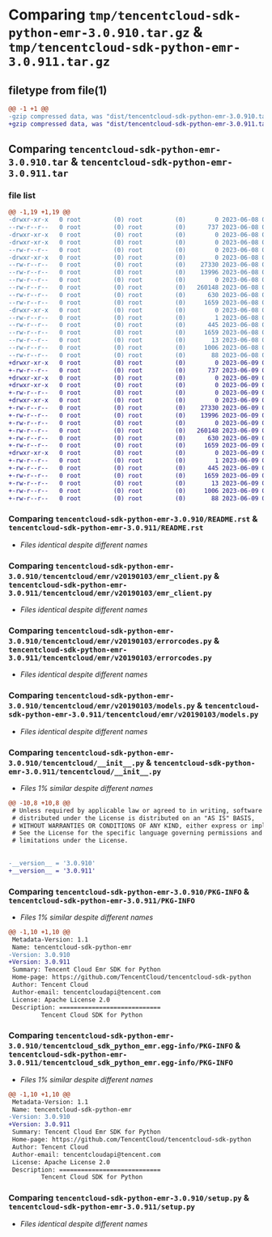# Comparing `tmp/tencentcloud-sdk-python-emr-3.0.910.tar.gz` & `tmp/tencentcloud-sdk-python-emr-3.0.911.tar.gz`

## filetype from file(1)

```diff
@@ -1 +1 @@
-gzip compressed data, was "dist/tencentcloud-sdk-python-emr-3.0.910.tar", last modified: Thu Jun  8 09:10:28 2023, max compression
+gzip compressed data, was "dist/tencentcloud-sdk-python-emr-3.0.911.tar", last modified: Fri Jun  9 02:19:00 2023, max compression
```

## Comparing `tencentcloud-sdk-python-emr-3.0.910.tar` & `tencentcloud-sdk-python-emr-3.0.911.tar`

### file list

```diff
@@ -1,19 +1,19 @@
-drwxr-xr-x   0 root         (0) root         (0)        0 2023-06-08 09:10:28.000000 tencentcloud-sdk-python-emr-3.0.910/
--rw-r--r--   0 root         (0) root         (0)      737 2023-06-08 09:10:28.000000 tencentcloud-sdk-python-emr-3.0.910/README.rst
-drwxr-xr-x   0 root         (0) root         (0)        0 2023-06-08 09:10:28.000000 tencentcloud-sdk-python-emr-3.0.910/tencentcloud/
-drwxr-xr-x   0 root         (0) root         (0)        0 2023-06-08 09:10:28.000000 tencentcloud-sdk-python-emr-3.0.910/tencentcloud/emr/
--rw-r--r--   0 root         (0) root         (0)        0 2023-06-08 09:10:28.000000 tencentcloud-sdk-python-emr-3.0.910/tencentcloud/emr/__init__.py
-drwxr-xr-x   0 root         (0) root         (0)        0 2023-06-08 09:10:28.000000 tencentcloud-sdk-python-emr-3.0.910/tencentcloud/emr/v20190103/
--rw-r--r--   0 root         (0) root         (0)    27330 2023-06-08 09:10:28.000000 tencentcloud-sdk-python-emr-3.0.910/tencentcloud/emr/v20190103/emr_client.py
--rw-r--r--   0 root         (0) root         (0)    13996 2023-06-08 09:10:28.000000 tencentcloud-sdk-python-emr-3.0.910/tencentcloud/emr/v20190103/errorcodes.py
--rw-r--r--   0 root         (0) root         (0)        0 2023-06-08 09:10:28.000000 tencentcloud-sdk-python-emr-3.0.910/tencentcloud/emr/v20190103/__init__.py
--rw-r--r--   0 root         (0) root         (0)   260148 2023-06-08 09:10:28.000000 tencentcloud-sdk-python-emr-3.0.910/tencentcloud/emr/v20190103/models.py
--rw-r--r--   0 root         (0) root         (0)      630 2023-06-08 09:10:28.000000 tencentcloud-sdk-python-emr-3.0.910/tencentcloud/__init__.py
--rw-r--r--   0 root         (0) root         (0)     1659 2023-06-08 09:10:28.000000 tencentcloud-sdk-python-emr-3.0.910/PKG-INFO
-drwxr-xr-x   0 root         (0) root         (0)        0 2023-06-08 09:10:28.000000 tencentcloud-sdk-python-emr-3.0.910/tencentcloud_sdk_python_emr.egg-info/
--rw-r--r--   0 root         (0) root         (0)        1 2023-06-08 09:10:28.000000 tencentcloud-sdk-python-emr-3.0.910/tencentcloud_sdk_python_emr.egg-info/dependency_links.txt
--rw-r--r--   0 root         (0) root         (0)      445 2023-06-08 09:10:28.000000 tencentcloud-sdk-python-emr-3.0.910/tencentcloud_sdk_python_emr.egg-info/SOURCES.txt
--rw-r--r--   0 root         (0) root         (0)     1659 2023-06-08 09:10:28.000000 tencentcloud-sdk-python-emr-3.0.910/tencentcloud_sdk_python_emr.egg-info/PKG-INFO
--rw-r--r--   0 root         (0) root         (0)       13 2023-06-08 09:10:28.000000 tencentcloud-sdk-python-emr-3.0.910/tencentcloud_sdk_python_emr.egg-info/top_level.txt
--rw-r--r--   0 root         (0) root         (0)     1006 2023-06-08 09:10:28.000000 tencentcloud-sdk-python-emr-3.0.910/setup.py
--rw-r--r--   0 root         (0) root         (0)       88 2023-06-08 09:10:28.000000 tencentcloud-sdk-python-emr-3.0.910/setup.cfg
+drwxr-xr-x   0 root         (0) root         (0)        0 2023-06-09 02:19:00.000000 tencentcloud-sdk-python-emr-3.0.911/
+-rw-r--r--   0 root         (0) root         (0)      737 2023-06-09 02:19:00.000000 tencentcloud-sdk-python-emr-3.0.911/README.rst
+drwxr-xr-x   0 root         (0) root         (0)        0 2023-06-09 02:19:00.000000 tencentcloud-sdk-python-emr-3.0.911/tencentcloud/
+drwxr-xr-x   0 root         (0) root         (0)        0 2023-06-09 02:19:00.000000 tencentcloud-sdk-python-emr-3.0.911/tencentcloud/emr/
+-rw-r--r--   0 root         (0) root         (0)        0 2023-06-09 02:19:00.000000 tencentcloud-sdk-python-emr-3.0.911/tencentcloud/emr/__init__.py
+drwxr-xr-x   0 root         (0) root         (0)        0 2023-06-09 02:19:00.000000 tencentcloud-sdk-python-emr-3.0.911/tencentcloud/emr/v20190103/
+-rw-r--r--   0 root         (0) root         (0)    27330 2023-06-09 02:19:00.000000 tencentcloud-sdk-python-emr-3.0.911/tencentcloud/emr/v20190103/emr_client.py
+-rw-r--r--   0 root         (0) root         (0)    13996 2023-06-09 02:19:00.000000 tencentcloud-sdk-python-emr-3.0.911/tencentcloud/emr/v20190103/errorcodes.py
+-rw-r--r--   0 root         (0) root         (0)        0 2023-06-09 02:19:00.000000 tencentcloud-sdk-python-emr-3.0.911/tencentcloud/emr/v20190103/__init__.py
+-rw-r--r--   0 root         (0) root         (0)   260148 2023-06-09 02:19:00.000000 tencentcloud-sdk-python-emr-3.0.911/tencentcloud/emr/v20190103/models.py
+-rw-r--r--   0 root         (0) root         (0)      630 2023-06-09 02:19:00.000000 tencentcloud-sdk-python-emr-3.0.911/tencentcloud/__init__.py
+-rw-r--r--   0 root         (0) root         (0)     1659 2023-06-09 02:19:00.000000 tencentcloud-sdk-python-emr-3.0.911/PKG-INFO
+drwxr-xr-x   0 root         (0) root         (0)        0 2023-06-09 02:19:00.000000 tencentcloud-sdk-python-emr-3.0.911/tencentcloud_sdk_python_emr.egg-info/
+-rw-r--r--   0 root         (0) root         (0)        1 2023-06-09 02:19:00.000000 tencentcloud-sdk-python-emr-3.0.911/tencentcloud_sdk_python_emr.egg-info/dependency_links.txt
+-rw-r--r--   0 root         (0) root         (0)      445 2023-06-09 02:19:00.000000 tencentcloud-sdk-python-emr-3.0.911/tencentcloud_sdk_python_emr.egg-info/SOURCES.txt
+-rw-r--r--   0 root         (0) root         (0)     1659 2023-06-09 02:19:00.000000 tencentcloud-sdk-python-emr-3.0.911/tencentcloud_sdk_python_emr.egg-info/PKG-INFO
+-rw-r--r--   0 root         (0) root         (0)       13 2023-06-09 02:19:00.000000 tencentcloud-sdk-python-emr-3.0.911/tencentcloud_sdk_python_emr.egg-info/top_level.txt
+-rw-r--r--   0 root         (0) root         (0)     1006 2023-06-09 02:19:00.000000 tencentcloud-sdk-python-emr-3.0.911/setup.py
+-rw-r--r--   0 root         (0) root         (0)       88 2023-06-09 02:19:00.000000 tencentcloud-sdk-python-emr-3.0.911/setup.cfg
```

### Comparing `tencentcloud-sdk-python-emr-3.0.910/README.rst` & `tencentcloud-sdk-python-emr-3.0.911/README.rst`

 * *Files identical despite different names*

### Comparing `tencentcloud-sdk-python-emr-3.0.910/tencentcloud/emr/v20190103/emr_client.py` & `tencentcloud-sdk-python-emr-3.0.911/tencentcloud/emr/v20190103/emr_client.py`

 * *Files identical despite different names*

### Comparing `tencentcloud-sdk-python-emr-3.0.910/tencentcloud/emr/v20190103/errorcodes.py` & `tencentcloud-sdk-python-emr-3.0.911/tencentcloud/emr/v20190103/errorcodes.py`

 * *Files identical despite different names*

### Comparing `tencentcloud-sdk-python-emr-3.0.910/tencentcloud/emr/v20190103/models.py` & `tencentcloud-sdk-python-emr-3.0.911/tencentcloud/emr/v20190103/models.py`

 * *Files identical despite different names*

### Comparing `tencentcloud-sdk-python-emr-3.0.910/tencentcloud/__init__.py` & `tencentcloud-sdk-python-emr-3.0.911/tencentcloud/__init__.py`

 * *Files 1% similar despite different names*

```diff
@@ -10,8 +10,8 @@
 # Unless required by applicable law or agreed to in writing, software
 # distributed under the License is distributed on an "AS IS" BASIS,
 # WITHOUT WARRANTIES OR CONDITIONS OF ANY KIND, either express or implied.
 # See the License for the specific language governing permissions and
 # limitations under the License.
 
 
-__version__ = '3.0.910'
+__version__ = '3.0.911'
```

### Comparing `tencentcloud-sdk-python-emr-3.0.910/PKG-INFO` & `tencentcloud-sdk-python-emr-3.0.911/PKG-INFO`

 * *Files 1% similar despite different names*

```diff
@@ -1,10 +1,10 @@
 Metadata-Version: 1.1
 Name: tencentcloud-sdk-python-emr
-Version: 3.0.910
+Version: 3.0.911
 Summary: Tencent Cloud Emr SDK for Python
 Home-page: https://github.com/TencentCloud/tencentcloud-sdk-python
 Author: Tencent Cloud
 Author-email: tencentcloudapi@tencent.com
 License: Apache License 2.0
 Description: ============================
         Tencent Cloud SDK for Python
```

### Comparing `tencentcloud-sdk-python-emr-3.0.910/tencentcloud_sdk_python_emr.egg-info/PKG-INFO` & `tencentcloud-sdk-python-emr-3.0.911/tencentcloud_sdk_python_emr.egg-info/PKG-INFO`

 * *Files 1% similar despite different names*

```diff
@@ -1,10 +1,10 @@
 Metadata-Version: 1.1
 Name: tencentcloud-sdk-python-emr
-Version: 3.0.910
+Version: 3.0.911
 Summary: Tencent Cloud Emr SDK for Python
 Home-page: https://github.com/TencentCloud/tencentcloud-sdk-python
 Author: Tencent Cloud
 Author-email: tencentcloudapi@tencent.com
 License: Apache License 2.0
 Description: ============================
         Tencent Cloud SDK for Python
```

### Comparing `tencentcloud-sdk-python-emr-3.0.910/setup.py` & `tencentcloud-sdk-python-emr-3.0.911/setup.py`

 * *Files identical despite different names*

